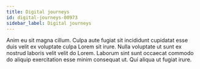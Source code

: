 ```yaml
---
title: Digital journeys
id: digital-journeys-00973
sidebar_label: Digital journeys
---
```


Anim eu sit magna cillum. Culpa aute fugiat sit incididunt cupidatat esse duis velit ex voluptate culpa Lorem sit irure. Nulla voluptate ut sunt ex nostrud laboris velit velit do Lorem. Laborum sint sunt occaecat commodo do aliquip exercitation esse minim consequat ut. Qui aliqua ut fugiat irure.

